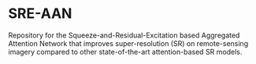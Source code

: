 # SRE-AAN
Repository for the Squeeze-and-Residual-Excitation based Aggregated Attention Network that improves super-resolution (SR) on remote-sensing imagery compared to other state-of-the-art attention-based SR models.
